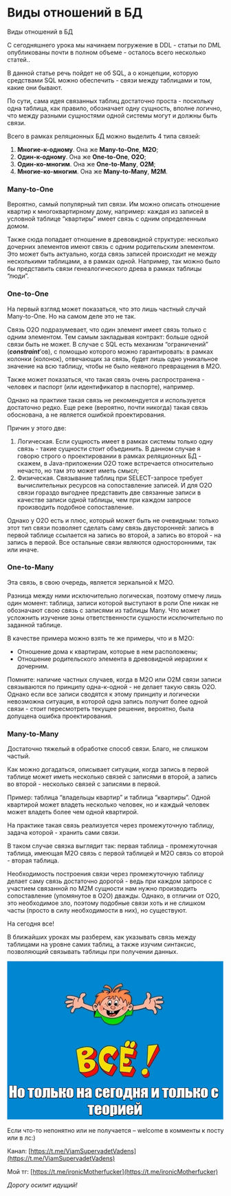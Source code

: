 Виды отношений в БД
===================


Виды отношений в БД

С сегодняшнего урока мы начинаем погружение в DDL - статьи по DML опубликованы почти в полном объеме - осталось всего несколько статей..

В данной статье речь пойдет не об SQL, а о концепции, которую средствами SQL можно обеспечить - связи между таблицами и том, какие они бывают.

По сути, сама идея связанных таблиц достаточно проста - поскольку одна таблица, как правило, обозначает одну сущность, вполне логично, что между разными сущностями одной системы могут и должны быть связи.


Всего в рамках реляционных БД можно выделить 4 типа связей:

1. **Многие-к-одному**. Она же **Many-to-One**, **M2O**;
2. **Один-к-одному**. Она же **One-to-One**, **O2O**;
3. **Один-ко-многим**. Она же **One-to-Many**, **O2M**;
4. **Многие-ко-многим**. Она же **Many-to-Many**, **M2M**.


### Many-to-One

Вероятно, самый популярный тип связи. Им можно описать отношение квартир к многоквартирному дому, например: каждая из записей в уcловной таблице “квартиры” имеет связь с одним определенным домом.

Также сюда попадает отношение в древовидной структуре: несколько дочерних элементов имеют связь с одним родительским элементом. Это может быть актуально, когда связь записей происходит не между несколькими таблицами, а в рамках одной. Например, так можно было бы представить связи генеалогического древа в рамках таблицы “люди”.


### One-to-One

На первый взгляд может показаться, что это лишь частный случай Many-to-One. Но на самом деле это не так.

Связь O2O подразумевает, что один элемент имеет связь только с одним элементом. Тем самым закладывая контракт: больше одной связи быть не может. В случае с SQL есть механизм “ограничений” (**_constraint_**’ов), с помощью которого можно гарантировать: в рамках колонки (колонок), отвечающих за связь, будет лишь одно уникальное значение на всю таблицу, чтобы не было неявного превращения в M2O.

Также может показаться, что такая связь очень распространена - человек и паспорт (или идентификатор в паспорте), например.

Однако на практике такая связь не рекомендуется и используется достаточно редко. Еще реже (вероятно, почти никогда) такая связь обоснована, а не является ошибкой проектирования.

Причин у этого две:

1. Логическая. Если сущность имеет в рамках системы только одну связь - такие сущности стоит объединить. В данном случае я говорю строго о проектировании в рамках реляционных БД - скажем, в Java-приложении O2O тоже встречается относительно нечасто, но там это может иметь смысл;
2. Физическая. Связывание таблиц при SELECT-запросе требует вычислительных ресурсов на сопоставление записей. И для О2О связи гораздо выгоднее представить две связанные записи в качестве записи одной таблицы, чем при каждом запросе производить подобное сопоставление.

Однако у O2O есть и плюс, который может быть не очевидным: только этот тип связи позволяет сделать саму связь двусторонней: запись в первой таблице ссылается на запись во второй, а запись во второй - на запись в первой. Все остальные связи являются односторонними, так или иначе.


### One-to-Many

Эта связь, в свою очередь, является зеркальной к M2O.

Разница между ними исключительно логическая, поэтому отмечу лишь один момент: таблица, записи которой выступают в роли One никак не обозначают свою связь с записями из таблицы Many. Что может усложнить изучение зоны ответственности сущности исключительно по заданной таблице.

В качестве примера можно взять те же примеры, что и в M2O:

*  Отношение дома к квартирам, которые в нем расположены;
*  Отношение родительского элемента в древовидной иерархии к дочерним.


Помните: наличие частных случаев, когда в M2O или O2M связи записи связываются по принципу одна-к-одной - не делает такую связь O2O. Однако если все записи сводятся к этому принципу и логически невозможна ситуация, в которой одна запись получит более одной связи - стоит пересмотреть текущее решение, вероятно, была допущена ошибка проектирования.


### Many-to-Many

Достаточно тяжелый в обработке способ связи. Благо, не слишком частый.

Как можно догадаться, описывает ситуации, когда запись в первой таблице может иметь несколько связей с записями в второй, а запись во второй - несколько связей с записями в первой.

Пример: таблица “владельцы квартир” и таблица “квартиры”. Одной квартирой может владеть несколько человек, но и каждый человек может владеть более чем одной квартирой.

На практике такая связь реализуется через промежуточную таблицу, задача которой - хранить сами связи.

В таком случае связка выглядит так: первая таблица - промежуточная таблица, имеющая M2O связь с первой таблицей и M2O связь со второй - вторая таблица.

Необходимость построения связи через промежуточную таблицу делает саму связь достаточно дорогой - ведь при каждом запросе с участием связанной по М2М сущности нам нужно производить сопоставление (упомянутое в О2О) дважды. Однако, в отличии от О2О, это необходимое зло, поэтому подобные связи хоть и не слишком часты (просто в силу необходимости в них), но существуют.


На сегодня все!

В ближайших уроках мы разберем, как указывать связь между таблицами на уровне самих таблиц, а также изучим синтаксис, позволяющий связывать таблицы при получении данных.

![end_of_the_lesson2.png](..%2F..%2F..%2Ffile%2Fend_of_the_lesson2.png)

Если что-то непонятно или не получается – welcome в комменты к посту или в лс:)

Канал: [https://t.me/ViamSupervadetVadens](https://t.me/ViamSupervadetVadens)

Мой тг: [https://t.me/ironicMotherfucker](https://t.me/ironicMotherfucker)

_Дорогу осилит идущий!_